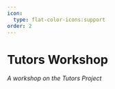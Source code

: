 ```yaml
---
icon:
  type: flat-color-icons:support
order: 2
---
```


# Tutors Workshop

*A workshop on the Tutors Project*